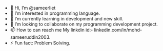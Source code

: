 - 👋 Hi, I’m @sameerliet
- 👀 I’m interested in programming language.
- 🌱 I’m currently learning in development and new skill. 
- 💞️ I’m looking to collaborate on my programming development project.
- 📫 How to can reach me My linkdin id:- linkedin.com/in/mohd-sameeruddin2003.
- ⚡ Fun fact: Problem Solving.

<!---
sameerliet/sameerliet is a ✨ special ✨ repository because its `README.md` (this file) appears on your GitHub profile.
You can click the Preview link to take a look at your changes.
--->
